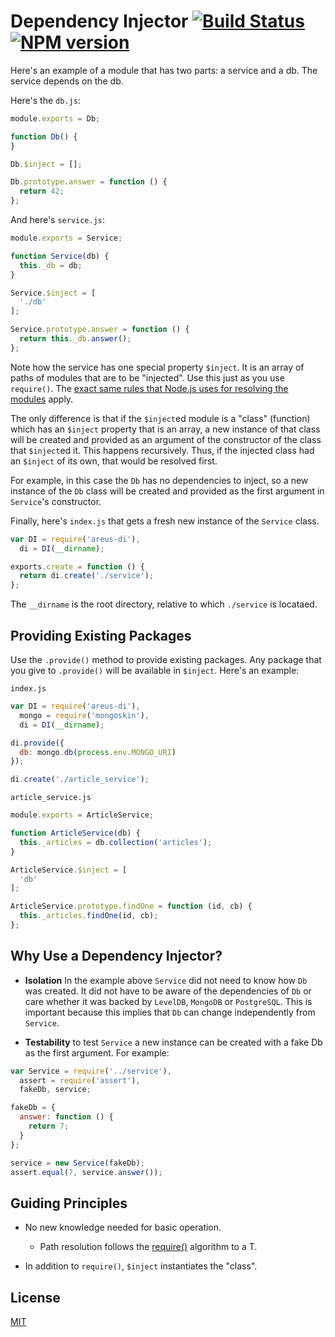 # Dependency Injector [![Build Status](https://secure.travis-ci.org/dowjones/di.png)](http://travis-ci.org/dowjones/di) [![NPM version](https://badge.fury.io/js/areus-di.svg)](http://badge.fury.io/js/areus-di)

Here's an example of a module that has two parts: a service and a db.
The service depends on the db.

Here's the `db.js`:
```javascript
module.exports = Db;

function Db() {
}

Db.$inject = [];

Db.prototype.answer = function () {
  return 42;
};
```

And here's `service.js`:
```javascript
module.exports = Service;

function Service(db) {
  this._db = db;
}

Service.$inject = [
  './db'
];

Service.prototype.answer = function () {
  return this._db.answer();
};
```

Note how the service has one special property `$inject`.
It is an array of paths of modules that are to be "injected".
Use this just as you use `require()`. The [exact same rules
that Node.js uses for resolving the modules](http://nodejs.org/api/modules.html#modules_all_together)
apply.

The only difference is that if the `$inject`ed module
is a "class" (function) which has an `$inject` property
that is an array, a new instance of that class will be created
and provided as an argument of the constructor
of the class that `$inject`ed it. This happens recursively.
Thus, if the injected class had an `$inject` of its own, that
would be resolved first.

For example, in this case the `Db` has no dependencies to inject,
so a new instance of the `Db` class will be created
and provided as the first argument in `Service`'s constructor.


Finally, here's `index.js` that gets a fresh new instance
of the `Service` class.

```javascript
var DI = require('areus-di'),
  di = DI(__dirname);

exports.create = function () {
  return di.create('./service');
};
```

The `__dirname` is the root directory, relative to which
`./service` is locataed.


## Providing Existing Packages

Use the `.provide()` method to provide existing packages.
Any package that you give to `.provide()` will be available
in `$inject`. Here's an example:

`index.js`
```javascript
var DI = require('areus-di'),
  mongo = require('mongoskin'),
  di = DI(__dirname);

di.provide({
  db: mongo.db(process.env.MONGO_URI)
});

di.create('./article_service');
```

`article_service.js`
```javascript
module.exports = ArticleService;

function ArticleService(db) {
  this._articles = db.collection('articles');
}

ArticleService.$inject = [
  'db'
];

ArticleService.prototype.findOne = function (id, cb) {
  this._articles.findOne(id, cb);
};
```


## Why Use a Dependency Injector?

- **Isolation** In the example above `Service` did not need to know how `Db`
  was created. It did not have to be aware of the dependencies
  of `Db` or care whether it was backed by `LevelDB`, `MongoDB`
  or `PostgreSQL`. This is important because this implies that
  `Db` can change independently from `Service`.

- **Testability** to test `Service` a new instance can be created
  with a fake Db as the first argument. For example:


```javascript
var Service = require('../service'),
  assert = require('assert'),
  fakeDb, service;

fakeDb = {
  answer: function () {
    return 7;
  }
};

service = new Service(fakeDb);
assert.equal(7, service.answer());
```


## Guiding Principles

- No new knowledge needed for basic operation.
  - Path resolution follows the [require()](http://nodejs.org/api/modules.html#modules_all_together) algorithm to a T.

- In addition to `require()`, `$inject` instantiates the "class".


## License
[MIT](LICENSE)
